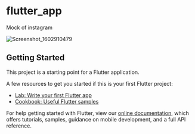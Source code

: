# flutter_app

Mock of instagram

![Screenshot_1602910479](https://user-images.githubusercontent.com/72084289/96328646-5aca5580-1080-11eb-8b2a-90621137b394.png)

## Getting Started

This project is a starting point for a Flutter application.

A few resources to get you started if this is your first Flutter project:

- [Lab: Write your first Flutter app](https://flutter.dev/docs/get-started/codelab)
- [Cookbook: Useful Flutter samples](https://flutter.dev/docs/cookbook)

For help getting started with Flutter, view our
[online documentation](https://flutter.dev/docs), which offers tutorials,
samples, guidance on mobile development, and a full API reference.
